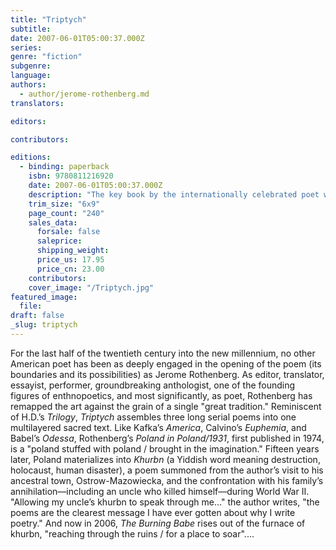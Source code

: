 ```yaml
---
title: "Triptych"
subtitle:
date: 2007-06-01T05:00:37.000Z
series:
genre: "fiction"
subgenre:
language:
authors:
  - author/jerome-rothenberg.md
translators:

editors:

contributors:

editions:
  - binding: paperback
    isbn: 9780811216920
    date: 2007-06-01T05:00:37.000Z
    description: "The key book by the internationally celebrated poet with the only _Polish ghetto-hassidic-cowboy and Indian American comic voice_ (Robert Duncan) in history. "
    trim_size: "6x9"
    page_count: "240"
    sales_data:
      forsale: false
      saleprice:
      shipping_weight:
      price_us: 17.95
      price_cn: 23.00
    contributors:
    cover_image: "/Triptych.jpg"
featured_image:
  file:
draft: false
_slug: triptych
---
```


For the last half of the twentieth century into the new millennium, no other American poet has been as deeply engaged in the opening of the poem (its boundaries and its possibilities) as Jerome Rothenberg. As editor, translator, essayist, performer, groundbreaking anthologist, one of the founding figures of enthnopoetics, and most significantly, as poet, Rothenberg has remapped the art against the grain of a single "great tradition." Reminiscent of H.D.’s _Trilogy_, _Triptych_ assembles three long serial poems into one multilayered sacred text. Like Kafka’s _America_, Calvino’s _Euphemia_, and Babel’s _Odessa_, Rothenberg’s _Poland in Poland/1931_, first published in 1974, is a "poland stuffed with poland / brought in the imagination." Fifteen years later, Poland materializes into _Khurbn_ (a Yiddish word meaning destruction, holocaust, human disaster), a poem summoned from the author’s visit to his ancestral town, Ostrow-Mazowiecka, and the confrontation with his family’s annihilation––including an uncle who killed himself––during World War II. "Allowing my uncle’s khurbn to speak through me..." the author writes, "the poems are the clearest message I have ever gotten about why I write poetry." And now in 2006, _The Burning Babe_ rises out of the furnace of khurbn, "reaching through the ruins / for a place to soar"....

